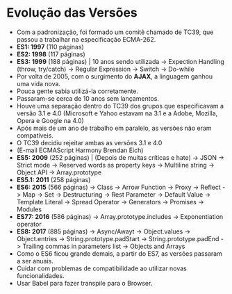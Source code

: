 # Evolução das Versões

- Com a padronização, foi formado um comitê chamado de TC39, que passou a trabalhar na especificação ECMA-262.
- **ES1: 1997** (110 páginas)
- **ES2: 1998** (117 páginas)
- **ES3: 1999** (188 páginas) | 10 anos sendo utilizada 
  -> Expection Handling (throw, try/catch)
  -> Regular Expression
  -> Switch
  -> Do-while
- Por volta de 2005, com o surgimento do **AJAX**, a linguagem ganhou uma vida nova. 
- Pouca gente sabia utilizá-la corretamente.
- Passaram-se cerca de 10 anos sem lançamentos.
- Houve uma separação dentro do TC39 dos grupos que especificavam a versão 3.1 e 4.0 (Microsoft e Yahoo estavam na 3.1 e a Adobe, Mozilla, Opera e Google na 4.0)
- Após mais de um ano de trabalho em paralelo, as versões não eram compatíveis.
- O TC39 decidiu rejeitar ambas as versões 3.1 e 4.0 
- (E-mail ECMAScript Harmony Brendan Eich)
- **ES5: 2009** (252 páginas) | (Depois de muitas críticas e hate)
  -> JSON
  -> Strict mode
  -> Reserved words as property keys
  -> Multiline string
  -> Object API
  -> Array.prototype
- **ES5.1: 2011** (258 páginas)
- **ES6: 2015** (566 páginas) 
  -> Class
  -> Arrow Function
  -> Proxy
  -> Reflect
  -> Map
  -> Set
  -> Destructuring
  -> Rest Parameter
  -> Default Value
  -> Template Literal
  -> Spread Operator
  -> Generators
  -> Promises
  -> Modules
- **ES77: 2016** (586 páginas)
  -> Array.prototype.includes
  -> Exponentiation operator
- **ES8: 2017** (885 páginas)
  -> Async/Awayt
  -> Object.values
  -> Object.entries
  -> String.prototype.padStart
  -> String.prototype.padEnd
  -> Trailing commas in parameters list
  -> Objects and Arrays
- Como o ES6 ficou grande demais, a partir do ES7, as versões passaram a ser anuais.
- Cuidar com problemas de compatibilidade ao utilizar novas funcionalidades.
- Usar Babel para fazer transpile para o Browser.